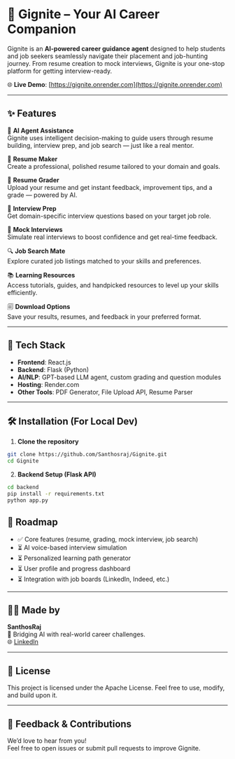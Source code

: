 # 🚀 Gignite – Your AI Career Companion

Gignite is an **AI-powered career guidance agent** designed to help students and job seekers seamlessly navigate their placement and job-hunting journey. From resume creation to mock interviews, Gignite is your one-stop platform for getting interview-ready.

🌐 **Live Demo**: [https://gignite.onrender.com](https://gignite.onrender.com)

---

## ✨ Features

🎯 **AI Agent Assistance**  
Gignite uses intelligent decision-making to guide users through resume building, interview prep, and job search — just like a real mentor.

📄 **Resume Maker**  
Create a professional, polished resume tailored to your domain and goals.

📝 **Resume Grader**  
Upload your resume and get instant feedback, improvement tips, and a grade — powered by AI.

💬 **Interview Prep**  
Get domain-specific interview questions based on your target job role.

🎤 **Mock Interviews**  
Simulate real interviews to boost confidence and get real-time feedback.

🔍 **Job Search Mate**  
Explore curated job listings matched to your skills and preferences.

📚 **Learning Resources**  
Access tutorials, guides, and handpicked resources to level up your skills efficiently.

🗐 **Download Options**  
Save your results, resumes, and feedback in your preferred format.

---

## 🧐 Tech Stack

- **Frontend**: React.js  
- **Backend**: Flask (Python)  
- **AI/NLP**: GPT-based LLM agent, custom grading and question modules  
- **Hosting**: Render.com  
- **Other Tools**: PDF Generator, File Upload API, Resume Parser

---

## 🛠️ Installation (For Local Dev)

1. **Clone the repository**
```bash
git clone https://github.com/Santhosraj/Gignite.git
cd Gignite
```

2. **Backend Setup (Flask API)**
```bash
cd backend
pip install -r requirements.txt
python app.py
```


## 🧠 Roadmap

- ✅ Core features (resume, grading, mock interview, job search)  
- ⏳ AI voice-based interview simulation  
- ⏳ Personalized learning path generator  
- ⏳ User profile and progress dashboard  
- ⏳ Integration with job boards (LinkedIn, Indeed, etc.)

---

## 👨‍💼 Made by

**SanthosRaj**  
🚀 Bridging AI with real-world career challenges.  
🌐 [LinkedIn](www.linkedin.com/in/santhos-raj-32939b242)

---

## 📃 License

This project is licensed under the Apache License. Feel free to use, modify, and build upon it.

---

## 💬 Feedback & Contributions

We’d love to hear from you!  
Feel free to open issues or submit pull requests to improve Gignite.

